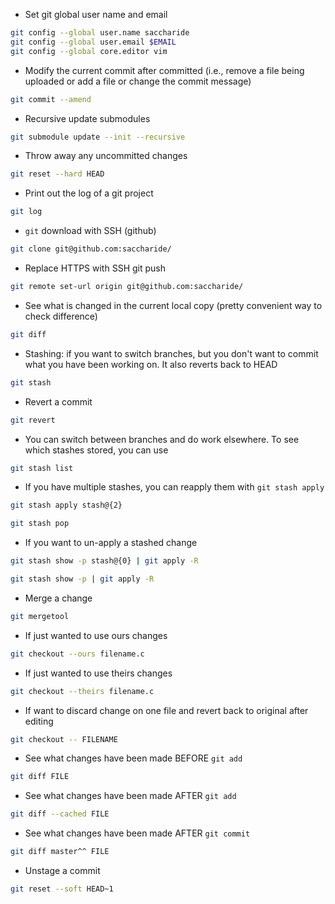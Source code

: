 * Set git global user name and email
```bash
git config --global user.name saccharide
git config --global user.email $EMAIL
git config --global core.editor vim
```

* Modify the current commit after committed (i.e., remove a file being uploaded or add a file or change the commit message)
```bash
git commit --amend
```

* Recursive update submodules
```bash
git submodule update --init --recursive
```

* Throw away any uncommitted changes
```bash
git reset --hard HEAD
```

* Print out the log of a git project
```bash
git log
```

* `git` download with SSH (github)
```bash
git clone git@github.com:saccharide/
```

* Replace HTTPS with SSH git push
```bash
git remote set-url origin git@github.com:saccharide/
```

* See what is changed in the current local copy (pretty convenient way to check difference)
```bash
git diff
```
* Stashing: if you want to switch branches, but you don't want to commit what you have been working on. It also reverts back to HEAD
```bash
git stash
```

* Revert a commit
```bash
git revert
```

* You can switch between branches and do work elsewhere. To see which stashes stored, you can use
```bash
git stash list
```

* If you have multiple stashes, you can reapply them with `git stash apply`
```bash
git stash apply stash@{2}
```
```bash
git stash pop
```

* If you want to un-apply a stashed change
```bash
git stash show -p stash@{0} | git apply -R
```
```bash
git stash show -p | git apply -R
```

* Merge a change
```bash
git mergetool

```
* If just wanted to use ours changes
```bash
git checkout --ours filename.c
```
* If just wanted to use theirs changes
```bash
git checkout --theirs filename.c
```

* If want to discard change on one file and revert back to original after editing
```bash
git checkout -- FILENAME
```

* See what changes have been made BEFORE `git add`
```bash
git diff FILE
```

* See what changes have been made AFTER `git add`
```bash
git diff --cached FILE
```

* See what changes have been made AFTER `git commit`
```bash
git diff master^^ FILE
```

* Unstage a commit
```bash
git reset --soft HEAD~1
```
